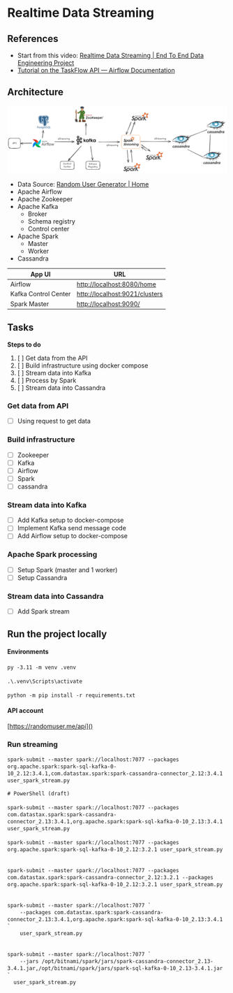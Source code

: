# Realtime Data Streaming

## References

* Start from this video: [Realtime Data Streaming |  End To End Data Engineering Project](https://www.youtube.com/watch?v=GqAcTrqKcrY&t=3s&ab_channel=CodeWithYu)
* [Tutorial on the TaskFlow API — Airflow Documentation](https://airflow.apache.org/docs/apache-airflow/2.3.1/tutorial_taskflow_api.html)

## Architecture

![1730554725756](image/README/1730554725756.png)

* Data Source: [Random User Generator | Home](https://randomuser.me/)
* Apache Airflow
* Apache Zookeeper
* Apache Kafka
  * Broker
  * Schema registry
  * Control center
* Apache Spark
  * Master
  * Worker
* Cassandra

| App UI               | URL                                                           |
| -------------------- | ------------------------------------------------------------- |
| Airflow              | [http://localhost:8080/home](http://localhost:8080/home)         |
| Kafka Control Center | [http://localhost:9021/clusters](http://localhost:9021/clusters) |
| Spark Master         | [http://localhost:9090/](http://localhost:9090/)                 |

## Tasks

**Steps to do**

1. [ ] Get data from the API
2. [ ] Build infrastructure using docker compose
3. [ ] Stream data into Kafka
4. [ ] Process by Spark
5. [ ] Stream data into Cassandra

### Get data from API

* [ ] Using request to get data

### Build infrastructure

* [ ] Zookeeper
* [ ] Kafka
* [ ] Airflow
* [ ] Spark
* [ ] cassandra

### Stream data into Kafka

* [ ] Add Kafka setup to docker-compose
* [ ] Implement Kafka send message code
* [ ] Add Airflow setup to docker-compose

### Apache Spark processing

* [ ] Setup Spark (master and 1 worker)
* [ ] Setup Cassandra

### Stream data into Cassandra

* [ ] Add Spark stream

## Run the project locally

#### Environments

```
py -3.11 -m venv .venv

.\.venv\Scripts\activate

python -m pip install -r requirements.txt
```

#### API account

[https://randomuser.me/api]()

### Run streaming

```
spark-submit --master spark://localhost:7077 --packages org.apache.spark:spark-sql-kafka-0-10_2.12:3.4.1,com.datastax.spark:spark-cassandra-connector_2.12:3.4.1 user_spark_stream.py
```


```
# PowerShell (draft)

spark-submit --master spark://localhost:7077 --packages com.datastax.spark:spark-cassandra-connector_2.13:3.4.1,org.apache.spark:spark-sql-kafka-0-10_2.13:3.4.1 user_spark_stream.py

spark-submit --master spark://localhost:7077 --packages org.apache.spark:spark-sql-kafka-0-10_2.12:3.2.1 user_spark_stream.py


spark-submit --master spark://localhost:7077 --packages com.datastax.spark:spark-cassandra-connector_2.12:3.2.1 --packages org.apache.spark:spark-sql-kafka-0-10_2.12:3.2.1 user_spark_stream.py


spark-submit --master spark://localhost:7077 `
    --packages com.datastax.spark:spark-cassandra-connector_2.13:3.4.1,org.apache.spark:spark-sql-kafka-0-10_2.13:3.4.1 `
    user_spark_stream.py


spark-submit --master spark://localhost:7077 `
    --jars /opt/bitnami/spark/jars/spark-cassandra-connector_2.13-3.4.1.jar,/opt/bitnami/spark/jars/spark-sql-kafka-0-10_2.13-3.4.1.jar `
  user_spark_stream.py


```
